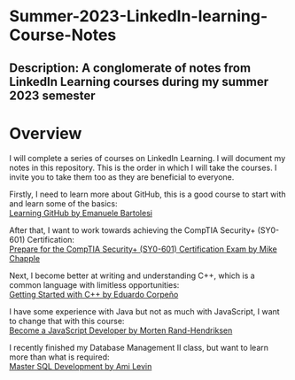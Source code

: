 # Summer-2023-LinkedIn-learning-Course-Notes
## Description: A conglomerate of notes from LinkedIn Learning courses during my summer 2023 semester

# Overview
I will complete a series of courses on LinkedIn Learning. I will document my notes in this repository. This is the order in which I will take the courses. I invite you to take them too as they are beneficial to everyone.

  Firstly, I need to learn more about GitHub, this is a good course to start with and learn some of the basics:  
  [Learning GitHub by Emanuele Bartolesi](https://www.linkedin.com/learning/learning-github-18719601/getting-started-with-github?autoplay=false&u=2133849)

  After that, I want to work towards achieving the CompTIA Security+ (SY0-601) Certification:  
  [Prepare for the CompTIA Security+ (SY0-601) Certification Exam by Mike Chapple](https://www.linkedin.com/learning/paths/prepare-for-the-comptia-security-plus-sy0-601-certification-exam?u=2133849)

  Next, I become better at writing and understanding C++, which is a common language with limitless opportunities:  
  [Getting Started with C++ by Eduardo Corpeño](https://www.linkedin.com/learning/paths/getting-started-with-c-plus-plus?u=2133849)
  
  I have some experience with Java but not as much with JavaScript, I want to change that with this course:  
  [Become a JavaScript Developer by Morten Rand-Hendriksen](https://www.linkedin.com/learning/paths/become-a-javascript-developer?u=2133849)
 
  I recently finished my Database Management II class, but want to learn more than what is required:  
  [Master SQL Development by Ami Levin](https://www.linkedin.com/learning/paths/master-sql-development?u=2133849)